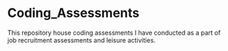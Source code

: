 # Coding_Assessments
This repository house coding assessments I have conducted as a part of job recruitment assessments and leisure activities. 
